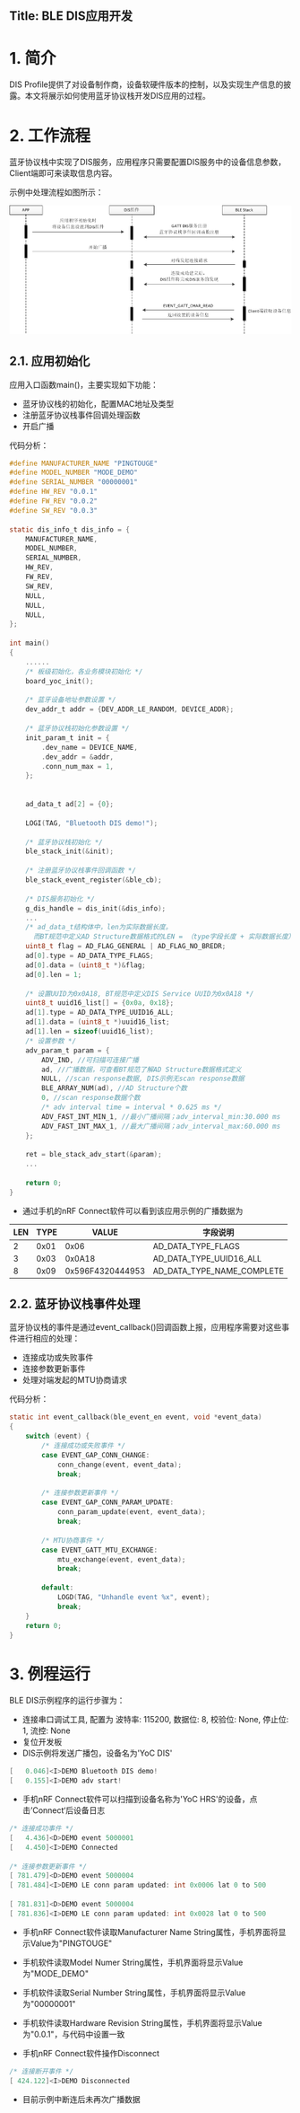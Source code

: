 ## Title:  BLE DIS应用开发

# 1. 简介

DIS Profile提供了对设备制作商，设备软硬件版本的控制，以及实现生产信息的披露。本文将展示如何使用蓝牙协议栈开发DIS应用的过程。

# 2. 工作流程

蓝牙协议栈中实现了DIS服务，应用程序只需要配置DIS服务中的设备信息参数，Client端即可来读取信息内容。

示例中处理流程如图所示：

![交互流程图](./readme/assets/dis_procedure.png)

## 2.1. 应用初始化

应用入口函数main()，主要实现如下功能：

- 蓝牙协议栈的初始化，配置MAC地址及类型
- 注册蓝牙协议栈事件回调处理函数
- 开启广播

代码分析：

```c
#define MANUFACTURER_NAME "PINGTOUGE"
#define MODEL_NUMBER "MODE_DEMO"
#define SERIAL_NUMBER "00000001"
#define HW_REV "0.0.1"
#define FW_REV "0.0.2"
#define SW_REV "0.0.3"

static dis_info_t dis_info = {
    MANUFACTURER_NAME,
    MODEL_NUMBER,
    SERIAL_NUMBER,
    HW_REV,
    FW_REV,
    SW_REV,
    NULL,
    NULL,
    NULL,
};

int main()
{
	......
    /* 板级初始化，各业务模块初始化 */
    board_yoc_init();
    
    /* 蓝牙设备地址参数设置 */
    dev_addr_t addr = {DEV_ADDR_LE_RANDOM, DEVICE_ADDR};
    
    /* 蓝牙协议栈初始化参数设置 */
    init_param_t init = {
        .dev_name = DEVICE_NAME,
        .dev_addr = &addr,
        .conn_num_max = 1,
    };

    
    ad_data_t ad[2] = {0};

    LOGI(TAG, "Bluetooth DIS demo!");

    /* 蓝牙协议栈初始化 */
    ble_stack_init(&init);

    /* 注册蓝牙协议栈事件回调函数 */
    ble_stack_event_register(&ble_cb);

    /* DIS服务初始化 */
    g_dis_handle = dis_init(&dis_info);
	...
	/* ad_data_t结构体中，len为实际数据长度。
      而BT规范中定义AD Structure数据格式的LEN = （type字段长度 + 实际数据长度），协议栈内部会根据ad_data_t结构体的内容自动填充PDU */
    uint8_t flag = AD_FLAG_GENERAL | AD_FLAG_NO_BREDR;
    ad[0].type = AD_DATA_TYPE_FLAGS;
    ad[0].data = (uint8_t *)&flag;
    ad[0].len = 1;

    /* 设置UUID为0x0A18, BT规范中定义DIS Service UUID为0x0A18 */
    uint8_t uuid16_list[] = {0x0a, 0x18};
    ad[1].type = AD_DATA_TYPE_UUID16_ALL;
    ad[1].data = (uint8_t *)uuid16_list;
    ad[1].len = sizeof(uuid16_list);
    /* 设置参数 */
    adv_param_t param = {
        ADV_IND, //可扫描可连接广播
        ad, //广播数据，可查看BT规范了解AD Structure数据格式定义
        NULL, //scan response数据, DIS示例无scan response数据
        BLE_ARRAY_NUM(ad), //AD Structure个数
        0, //scan response数据个数
        /* adv interval time = interval * 0.625 ms */
        ADV_FAST_INT_MIN_1, //最小广播间隔；adv_interval_min:30.000 ms
        ADV_FAST_INT_MAX_1, //最大广播间隔；adv_interval_max:60.000 ms
    };

    ret = ble_stack_adv_start(&param);
    ...

    return 0;
}
```

- 通过手机的nRF Connect软件可以看到该应用示例的广播数据为

| LEN  | TYPE | VALUE            | 字段说明                   |
| ---- | ---- | ---------------- | -------------------------- |
| 2    | 0x01 | 0x06             | AD_DATA_TYPE_FLAGS         |
| 3    | 0x03 | 0x0A18           | AD_DATA_TYPE_UUID16_ALL    |
| 8    | 0x09 | 0x596F4320444953 | AD_DATA_TYPE_NAME_COMPLETE |

## 2.2. 蓝牙协议栈事件处理

蓝牙协议栈的事件是通过event_callback()回调函数上报，应用程序需要对这些事件进行相应的处理：

- 连接成功或失败事件
- 连接参数更新事件
- 处理对端发起的MTU协商请求

代码分析：

```c
static int event_callback(ble_event_en event, void *event_data)
{
    switch (event) {
        /* 连接成功或失败事件 */
        case EVENT_GAP_CONN_CHANGE:
            conn_change(event, event_data);
            break;
            
        /* 连接参数更新事件 */
        case EVENT_GAP_CONN_PARAM_UPDATE:
            conn_param_update(event, event_data);
            break;
            
        /* MTU协商事件 */
        case EVENT_GATT_MTU_EXCHANGE:
            mtu_exchange(event, event_data);
            break;

        default:
            LOGD(TAG, "Unhandle event %x", event);
            break;
    }
    return 0;
}
```

# 3. 例程运行

BLE DIS示例程序的运行步骤为：

- 连接串口调试工具, 配置为
  波特率: 115200, 数据位: 8, 校验位: None, 停止位: 1, 流控: None
- 复位开发板
- DIS示例将发送广播包，设备名为'YoC DIS'

```c
[   0.046]<I>DEMO Bluetooth DIS demo!
[   0.155]<I>DEMO adv start!
```

- 手机nRF Connect软件可以扫描到设备名称为'YoC HRS'的设备，点击’Connect‘后设备日志

```c
/* 连接成功事件 */
[   4.436]<D>DEMO event 5000001
[   4.450]<I>DEMO Connected

/* 连接参数更新事件 */
[ 781.479]<D>DEMO event 5000004
[ 781.484]<I>DEMO LE conn param updated: int 0x0006 lat 0 to 500

[ 781.831]<D>DEMO event 5000004
[ 781.836]<I>DEMO LE conn param updated: int 0x0028 lat 0 to 500
```

- 手机nRF Connect软件读取Manufacturer Name String属性，手机界面将显示Value为"PINGTOUGE"
- 手机软件读取Model Numer String属性，手机界面将显示Value为"MODE_DEMO"
- 手机软件读取Serial Number String属性，手机界面将显示Value为"00000001"
- 手机软件读取Hardware Revision String属性，手机界面将显示Value为"0.0.1"，与代码中设置一致

- 手机nRF Connect软件操作Disconnect

```c
/* 连接断开事件 */
[ 424.122]<I>DEMO Disconnected
```

- 目前示例中断连后未再次广播数据